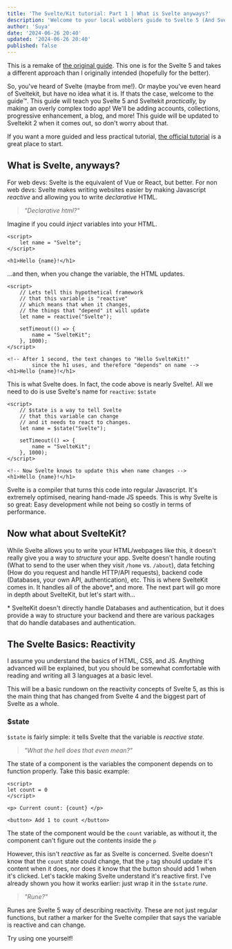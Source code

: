 ```yaml
---
title: 'The Svelte/Kit tutorial: Part 1 | What is Svelte anyways?'
description: 'Welcome to your local wobblers guide to Svelte 5 (And SvelteKit). This is an introduction both frameworks.'
author: 'Suya'
date: '2024-06-26 20:40'
updated: '2024-06-26 20:40'
published: false
---
```


<script lang="ts">
    import Note from "$lib/components/note.svelte"
</script>

<Note>
This is a remake of <a href="/posts/sveltekit-guide-part-1">the original guide</a>.
This one is for the Svelte 5 and takes a different approach
than I originally intended (hopefully for the better).
</Note>

So, you've heard of Svelte (maybe from me!). Or maybe you've even heard of Sveltekit,
but have no idea what it is. If thats the case, welcome to the guide™️.
This guide will teach you Svelte 5 and Sveltekit _practically,_
by making an overly complex todo app!
We'll be adding accounts, collections, progressive enhancement,
a blog, and more! This guide will be updated to Sveltekit 2
when it comes out, so don't worry about that.

<Note>
If you want a more guided and less practical tutorial,
<a href="https://learn.svelte.dev">the official tutorial</a>
is a great place to start.
</Note>

## What is Svelte, anyways?

For web devs: Svelte is the equivalent of Vue or React, but better.
For non web devs: Svelte makes writing websites easier by making
Javascript _reactive_ and allowing you to write _declarative_ HTML.

> _"Declarative html?"_

Imagine if you could _inject_ variables into your HTML.

```svelte
<script>
    let name = "Svelte";
</script>

<h1>Hello {name}!</h1>
```

...and then, when you change the variable, the HTML updates.

```svelte
<script>
    // Lets tell this hypothetical framework
    // that this variable is "reactive"
    // which means that when it changes,
    // the things that "depend" it will update
    let name = reactive("Svelte");

    setTimeout(() => {
        name = "SvelteKit";
    }, 1000);
</script>

<!-- After 1 second, the text changes to "Hello SvelteKit!"
        since the h1 uses, and therefore "depends" on name -->
<h1>Hello {name}!</h1>
```

This is what Svelte does. In fact, the code above is nearly Svelte!.
All we need to do is use Svelte's name for `reactive`: `$state`

```svelte
<script>
    // $state is a way to tell Svelte
    // that this variable can change
    // and it needs to react to changes.
    let name = $state("Svelte");

    setTimeout(() => {
        name = "SvelteKit";
    }, 1000);
</script>

<!-- Now Svelte knows to update this when name changes -->
<h1>Hello {name}!</h1>
```

Svelte is a compiler that turns this code into regular Javascript.
It's extremely optimised, nearing hand-made JS speeds.
This is why Svelte is so great: Easy development while not being so costly
in terms of performance.

## Now what about SvelteKit?

While Svelte allows you to write your HTML/webpages like this,
it doesn't really give you a way to _structure_ your app.
Svelte doesn't handle routing (What to send to the user when they visit `/home` vs. `/about`),
data fetching (How do you request and handle HTTP/API requests),
backend code (Databases, your own API, authentication), etc.
This is where SvelteKit comes in. It handles all of the above*, and more.
The next part will go more in depth about SvelteKit, but let's start with...

<Note>
* SvelteKit doesn't directly handle Databases and authentication,
but it does provide a way to structure your backend and there
are various packages that do handle databases and authentication.
</Note>

## The Svelte Basics: Reactivity

<Note>
I assume you understand the basics of HTML, CSS, and JS.
Anything advanced will be explained, but you should be
somewhat comfortable with reading and writing all 3 languages
at a basic level.
</Note>

This will be a basic rundown on the reactivity concepts of Svelte 5,
as this is the main thing that has changed from Svelte 4 and the biggest
part of Svelte as a whole.

### $state
`$state` is fairly simple: it tells Svelte that the variable is _reactive state._

> _"What the hell does that even mean?"_

The state of a component is the variables the component depends on to function properly.
Take this basic example:

```svelte
<script>
let count = 0
</script>

<p> Current count: {count} </p>

<button> Add 1 to count </button>
```

The state of the component would be the `count` variable,
as without it, the component can't figure out the contents inside the `p`

However, this isn't _reactive_ as far as Svelte is concerned.
Svelte doesn't know that the `count` state could change,
that the `p` tag should update it's content when it does,
nor does it know that the button should add 1 when it's clicked.
Let's tackle making Svelte understand it's reactive first. I've already
shown you how it works earlier: just wrap it in the `$state` _rune_.

> _"Rune?"_

Runes are Svelte 5 way of describing reactivity.
These are not just regular functions, but rather a
marker for the Svelte compiler that says the variable
is reactive and can change.

Try using one yourself!
